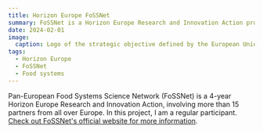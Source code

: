 ```yaml
---
title: Horizon Europe FoSSNet
summary: FoSSNet is a Horizon Europe Research and Innovation Action project on food systems, running from 2024 to 2029
date: 2024-02-01
image:
  caption: Logo of the strategic objective defined by the European Union that FoSSNet aims to address
tags:
  - Horizon Europe
  - FoSSNet
  - Food systems
---
```



Pan-European Food Systems Science Network (FoSSNet) is a 4-year Horizon Europe Research and Innovation Action, involving more than 15 partners from all over Europe. In this project, I am a regular participant. [Check out FoSSNet's official website for more information](https://portal.research.lu.se/en/projects/pan-european-food-systems-science-network).

<!--more-->
